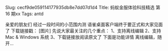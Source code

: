 Slug: cecf9de059114177935db8e7dd07d1d4
Title: 蚂蚁金服体验科技精选 第 16 期xx
Tags: antd

亲爱的朋友们 经过一段时间的小范围内测 语雀桌面客户端终于要正式和大家见面了 下载链接戳： [图片] 先说大家最关注的几个重点： 1、支持离线编辑 2、支持 Mac & Windows 系统 3、下载链接放阅读原文了 下面是功能详情 离线编辑，随开…
